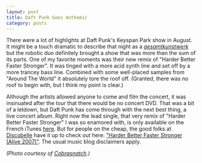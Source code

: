 ```yaml
---
layout: post
title: Daft Punk Goes Anthemic
category: posts
---
```


There were a lot of highlights at Daft Punk's Keyspan Park show in August.  It might be a touch dramatic to describe that night as a _<a href="http://en.wikipedia.org/wiki/Gesamtkunstwerk">gesamtkunstwerk</a>_ but the robotic duo definitely brought a show that was more than the sum of its parts.  One of my favorite moments was their new remix of "Harder Better Faster Stronger".  It was tinged with a more acid synth line and set off by a more trancey bass line.  Combined with some well-placed samples from "Around The World" it absolutely tore the roof off.  (Granted, there was no roof to begin with, but I think my point is clear.)

Although the artists allowed anyone to come and film the concert, it was insinuated after the tour that there would be no concert DVD.  That was a bit of a letdown, but Daft Punk has come through with the next best thing, a live concert album.  Right now the lead single, that very remix of "Harder Better Faster Stronger" I was so enamored with, is only available on the French iTunes <a href="http://phobos.apple.com/WebObjects/MZStore.woa/wa/viewAlbum?id=265449982&s=143442">here</a>.  But for people on the cheap, the good folks at <a href="http://www.discobelle.net">Discobelle</a> have it up to check out here: <a href="http://www.discobelle.net/2007/10/16/alive-2007/">"Harder Better Faster Stronger (Alive 2007)"</a>.  The usual music blog disclaimers apply.

_(Photo courtesy of <a href="http://www.flickr.com/photos/caitpowers/1060652506/">Cobrasnatch</a>.)_
